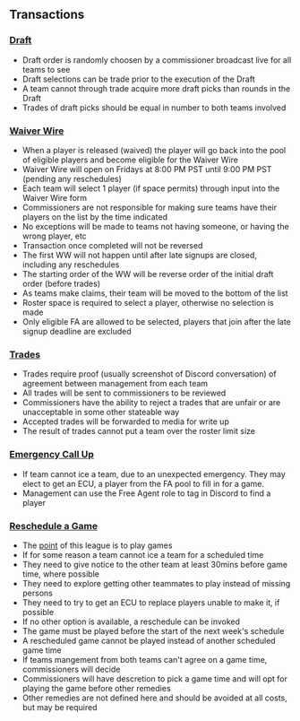 ## Transactions

### [Draft](#draft)
- Draft order is randomly choosen by a commissioner broadcast live for all teams to see
- Draft selections can be trade prior to the execution of the Draft
- A team cannot through trade acquire more draft picks than rounds in the Draft
- Trades of draft picks should be equal in number to both teams involved

### [Waiver Wire](#waiver-wire)
- When a player is released (waived) the player will go back into the pool of eligible players and become eligible for the Waiver Wire
- Waiver Wire will open on Fridays at 8:00 PM PST until 9:00 PM PST (pending any reschedules)
- Each team will select 1 player (if space permits) through input into the Waiver Wire form
- Commissioners are not responsible for making sure teams have their players on the list by the time indicated
- No exceptions will be made to teams not having someone, or having the wrong player, etc
- Transaction once completed will not be reversed
- The first WW will not happen until after late signups are closed, including any reschedules
- The starting order of the WW will be reverse order of the initial draft order (before trades)
- As teams make claims, their team will be moved to the bottom of the list
- Roster space is required to select a player, otherwise no selection is made
- Only eligible FA are allowed to be selected, players that join after the late signup deadline are excluded

### [Trades](#trades)
- Trades require proof (usually screenshot of Discord conversation) of agreement between management from each team
- All trades will be sent to commissioners to be reviewed
- Commissioners have the ability to reject a trades that are unfair or are unacceptable in some other stateable way
- Accepted trades will be forwarded to media for write up
- The result of trades cannot put a team over the roster limit size

### [Emergency Call Up](#ecu)
- If team cannot ice a team, due to an unexpected emergency. They may elect to get an ECU, a player from the FA pool to fill in for a game.
- Management can use the Free Agent role to tag in Discord to find a player

### [Reschedule a Game](#reschedule)
- The [point](intro.md#point) of this league is to play games
- If for some reason a team cannot ice a team for a scheduled time
- They need to give notice to the other team at least 30mins before game time, where possible
- They need to explore getting other teammates to play instead of missing persons
- They need to try to get an ECU to replace players unable to make it, if possible
- If no other option is available, a reschedule can be invoked
- The game must be played before the start of the next week's schedule
- A rescheduled game cannot be played instead of another scheduled game time
- If teams mangement from both teams can't agree on a game time, commissioners will decide
- Commissioners will have descretion to pick a game time and will opt for playing the game before other remedies
- Other remedies are not defined here and should be avoided at all costs, but may be required
